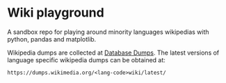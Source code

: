 # Wiki playground

A sandbox repo for playing around minority languages wikipedias with python,
pandas and matplotlib.

Wikipedia dumps are collected at [Database
Dumps](https://dumps.wikimedia.org/plwiki/latest/ "Wiki Dumps"). The latest
versions of language specific wikipedia dumps can be obtained at:

    https://dumps.wikimedia.org/<lang-code>wiki/latest/

